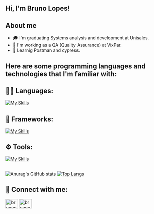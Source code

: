 ## Hi, I'm Bruno Lopes!

## About me

- 🎓 I'm graduating Systems analysis and development at Unisales.
- 💼 I'm working as a QA (Quality Assurance) at VixPar.
- 🌱 Learnig Postman and cypress.

## Here are some programming languages and technologies that I'm familiar with:

## 👨‍💻 Languages: 
[![My Skills](https://skillicons.dev/icons?i=java,html,css,js,ts,dart)](https://skillicons.dev)

## 🧰 Frameworks: 
[![My Skills](https://skillicons.dev/icons?i=flutter,bootstrap)](https://skillicons.dev)

## ⚙️ Tools:
[![My Skills](https://skillicons.dev/icons?i=github,git,vscode,azure,docker,unity,arduino,postman,cypress)](https://skillicons.dev)<br><br>

![Anurag's GitHub stats](https://github-readme-stats.vercel.app/api?username=brunolopes10&show_icons=true&theme=tokyonight&locale=pt-br)
[![Top Langs](https://github-readme-stats.vercel.app/api/top-langs/?username=brunolopes10&layout=compact&theme=tokyonight&locale=pt-br)](https://github.com/brunolopes10/github-readme-stats)

## 🔗 Connect with me:
<p align="left">
<a href="https://linkedin.com/in/brunoelp" target="blank"><img align="center" src="https://raw.githubusercontent.com/rahuldkjain/github-profile-readme-generator/master/src/images/icons/Social/linked-in-alt.svg" alt="brunoelp" height="30" width="40" /></a>
<a href="https://instagram.com/brunoelp_" target="blank"><img align="center" src="https://raw.githubusercontent.com/rahuldkjain/github-profile-readme-generator/master/src/images/icons/Social/instagram.svg" alt="brunoelp_" height="30" width="40" /></a>
</p>


